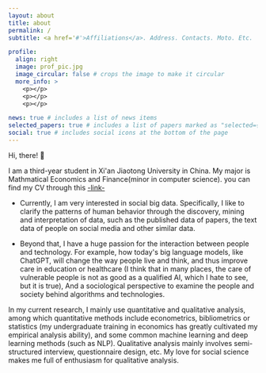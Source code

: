 ```yaml
---
layout: about
title: about
permalink: /
subtitle: <a href='#'>Affiliations</a>. Address. Contacts. Moto. Etc.

profile:
  align: right
  image: prof_pic.jpg
  image_circular: false # crops the image to make it circular
  more_info: >
    <p></p>
    <p></p>
    <p></p>

news: true # includes a list of news items
selected_papers: true # includes a list of papers marked as "selected={true}"
social: true # includes social icons at the bottom of the page
---
```


Hi, there! 🥰


I am a third-year student in Xi'an Jiaotong University in China. My major is Mathmatical Economics and Finance(minor in computer science).
you can find my CV through this [-link-](https://cheneyriver.github.io/assets/pdf/cv.pdf)

- Currently, I am very interested in social big data. Specifically, I like to clarify the patterns of human behavior through the discovery, mining and interpretation of data, such as the published data of papers, the text data of people on social media and other similar data.

- Beyond that, I have a huge passion for the interaction between people and technology. For example, how today's big language models, like ChatGPT, will change the way people live and think, and thus improve care in education or healthcare (I think that in many places, the care of vulnerable people is not as good as a qualified AI, which I hate to see, but it is true), And a sociological perspective to examine the people and society behind algorithms and technologies.

In my current research, I mainly use quantitative and qualitative analysis, among which quantitative methods include econometrics, bibliometrics or statistics (my undergraduate training in economics has greatly cultivated my empirical analysis ability), and some common machine learning and deep learning methods (such as NLP). Qualitative analysis mainly involves semi-structured interview, questionnaire design, etc. My love for social science makes me full of enthusiasm for qualitative analysis.

